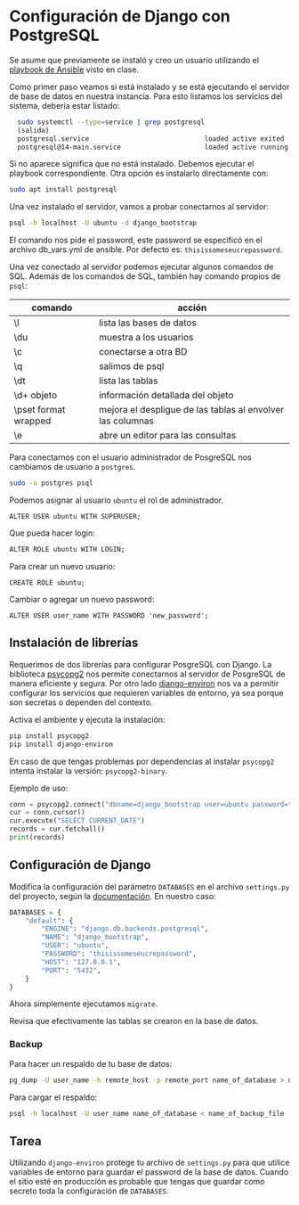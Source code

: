 # Configuración de Django con PostgreSQL

Se asume que previamente se instaló y creo un usuario utilizando el 
[playbook de Ansible](https://github.com/mariosky/webdev-playbooks/blob/main/playbooks/postgres.yml) visto en clase.


Como primer paso veamos si está instalado y se está ejecutando el servidor de base de datos en nuestra 
instancia. Para esto listamos los servicios del sistema, deberia estar listado:

```bash 
  sudo systemctl --type=service | grep postgresql
  (salida)
  postgresql.service                             loaded active exited  PostgreSQL RDBMS
  postgresql@14-main.service                     loaded active running PostgreSQL Cluster 14-main
```

Si no aparece significa que no está instalado. Debemos ejecutar el playbook correspondiente.
Otra opción es instalarlo directamente con:

```bash
sudo apt install postgresql
```

Una vez instalado el servidor, vamos a probar conectarnos al servidor:

```bash 
psql -h localhost -U ubuntu -d django_bootstrap
```
El comando nos pide el password, este password se especificó en el archivo db_vars.yml de ansible.
Por defecto es: `thisissomeseucrepassword`.

Una vez conectado al servidor podemos ejecutar algunos comandos de SQL. Además 
de los comandos de SQL, también hay comando propios de `psql`:

|comando | acción                   |
|--------|--------------------------|
| \l     | lista las bases de datos | 
| \du    | muestra a los usuarios   |
| \c     | conectarse a otra BD     |
| \q     | salimos de psql          |
| \dt   | lista las tablas          | 
| \d+ objeto | información detallada del objeto | 
|\pset format wrapped | mejora el despligue de las tablas al envolver las columnas |
|\e  | abre un editor para las consultas | 


Para conectarnos con el usuario administrador de PosgreSQL nos cambiamos de usuario a `postgres`.

```bash 
sudo -u postgres psql
```

Podemos asignar al usuario `ubuntu` el rol de administrador. 

``` 
ALTER USER ubuntu WITH SUPERUSER;
```
Que pueda hacer login:
```bash
ALTER ROLE ubuntu WITH LOGIN;
```
Para crear un nuevo usuario:

```
CREATE ROLE ubuntu;
```

Cambiar o agregar un nuevo password:
```
ALTER USER user_name WITH PASSWORD 'new_password';
```
## Instalación de librerías

Requerimos de dos librerías para configurar PosgreSQL con Django.
La biblioteca [psycopg2](https://www.psycopg.org/docs/) nos permite conectarnos al servidor de PosgreSQL de manera eficiente y segura.
Por otro lado [django-environ](https://django-environ.readthedocs.io/en/latest/quickstart.html) nos va a permitir configurar los servicios que requieren variables de entorno, 
ya sea porque son secretas o dependen del contexto. 

Activa el ambiente y ejecuta la instalación:

```bash
pip install psycopg2
pip install django-environ
```
En caso de que tengas problemas por dependencias al instalar `psycopg2` intenta instalar la 
versión: `psycopg2-binary`.

Ejemplo de uso:
```python
conn = psycopg2.connect("dbname=django_bootstrap user=ubuntu password=thisissomeseucrepassword")
cur = conn.cursor()
cur.execute("SELECT CURRENT_DATE")
records = cur.fetchall()
print(records)
```
## Configuración de Django

Modifica la configuración del parámetro `DATABASES` en el archivo `settings.py` del proyecto, según la [documentación](https://docs.djangoproject.com/en/4.2/ref/settings/#databases).
En nuestro caso:

```python
DATABASES = {
    "default": {
        "ENGINE": "django.db.backends.postgresql",
        "NAME": "django_bootstrap",
        "USER": "ubuntu",
        "PASSWORD": "thisissomeseucrepassword",
        "HOST": "127.0.0.1",
        "PORT": "5432",
    }
}
```

Ahora simplemente ejecutamos `migrate`.

Revisa que efectivamente las tablas se crearon en la base de datos.

### Backup 
Para hacer un respaldo de tu base de datos:
```bash
pg_dump -U user_name -h remote_host -p remote_port name_of_database > name_of_backup_file
```
Para cargar el respaldo:
```bash
psql -h localhost -U user_name name_of_database < name_of_backup_file
```

## Tarea

Utilizando `django-environ` protege tu archivo de `settings.py` para
que utilice variables de entorno para guardar el password de la base de datos.
Cuando el sitio esté en producción es probable que tengas que guardar como secreto
toda la configuración de `DATABASES`.








